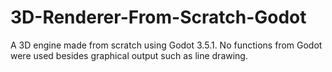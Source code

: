 # 3D-Renderer-From-Scratch-Godot
A 3D engine made from scratch using Godot 3.5.1. No functions from Godot were used besides graphical output such as line drawing.
